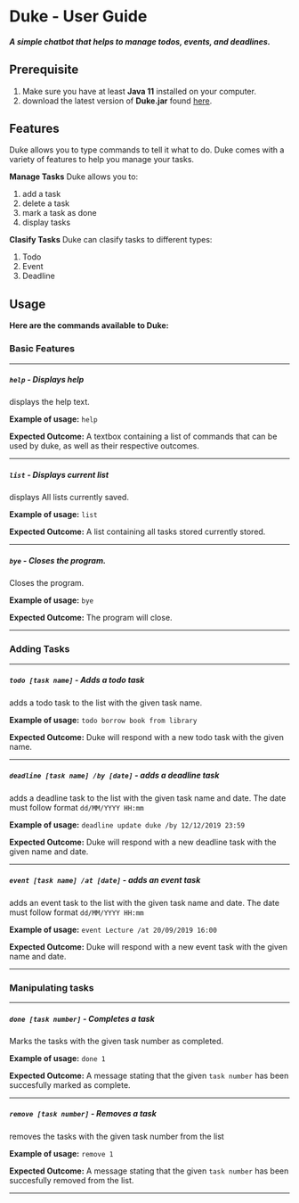 # Duke - User Guide
##### A simple chatbot that helps to manage todos, events, and deadlines.

## Prerequisite
1. Make sure you have at least **Java  11** installed on your computer.
2. download the latest version of **Duke.jar** found [here](https://github.com/austinsantoso/duke/releases).

## Features
Duke allows you to type commands to tell it what to do.
Duke comes with a variety of features to help you manage your tasks.

**Manage Tasks**
Duke allows you to:
1. add a task
2. delete a task
3. mark a task as done
4. display tasks

**Clasify Tasks**
Duke can clasify tasks to different types:
1. Todo
2. Event
3. Deadline

## Usage
**Here are the commands available to Duke:**

### Basic Features
---
##### `help` - Displays help
displays the help text.

**Example of usage:**
`help`

**Expected Outcome:**
A textbox containing a list of commands that can be used by duke, as well as their respective outcomes.

---

##### `list` - Displays current list
displays All lists currently saved.

**Example of usage:**
`list`

**Expected Outcome:**
A list containing all tasks stored currently stored.

---

##### `bye` - Closes the program.
Closes the program.

**Example of usage:**
`bye`

**Expected Outcome:**
The program will close.

---

### Adding Tasks

---

##### `todo [task name]` - Adds a todo task
adds a todo task to the list with the given task name.

**Example of usage:**
`todo borrow book from library` 

**Expected Outcome:**
Duke will respond with a new todo task with the given name.

---

##### `deadline [task name] /by [date]` - adds a deadline task
adds a deadline task to the list with the given task name and date.
The date must follow format `dd/MM/YYYY HH:mm`

**Example of usage:**
`deadline update duke /by 12/12/2019 23:59` 

**Expected Outcome:**
Duke will respond with a new deadline task with the given name and date.

---

##### `event [task name] /at [date]` - adds an event task
adds an event task to the list with the given task name and date.
The date must follow format `dd/MM/YYYY HH:mm`

**Example of usage:**
`event Lecture /at 20/09/2019 16:00` 

**Expected Outcome:**
Duke will respond with a new event task with the given name and date.

---

### Manipulating tasks

---

##### `done [task number]` - Completes a task
Marks the tasks with the given task number as completed.

**Example of usage:**
`done 1` 

**Expected Outcome:**
A message stating that the given `task number` has been succesfully marked as complete.    

---

##### `remove [task number]` - Removes a task
removes the tasks with the given task number from the list

**Example of usage:**
`remove 1` 

**Expected Outcome:**
A message stating that the given `task number` has been succesfully removed from the list.

---
